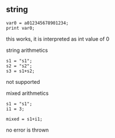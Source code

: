 
## string

    var0 = a012345678901234;
    print var0;

this works, it is interpreted as int value of 0

string arithmetics

	s1 = "s1";
	s2 = "s2";
	s3 = s1+s2;

not supported

mixed arithmetics

	s1 = "s1";
	i1 = 3;
	
	mixed = s1+i1;

no error is thrown	

